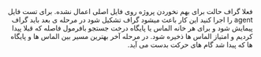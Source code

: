 <div dir="rtl">
فعلا گراف حالت برای بهم نخوردن پروژه روی فایل اصلی اعمال نشده. برای تست فایل agent را اجرا کنید
این کار باعث میشود گراف تشکیل شود
در مرحله ی بعد باید گراف پیمایش شود و برای هر خانه الماس یا پایگاه درخت جستجو بافرمول فاصله که قبلا پیدا کردیم و امتیاز الماس ها ذخیره شود.
در مرحله آخر بهترین مسیر بین الماس ها و پایگاه ها که پیدا شد گام های حرکت بدست می آید.

</div>

